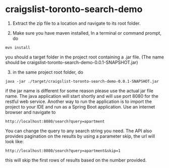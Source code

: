 # craigslist-toronto-search-demo

1) Extract the zip file to a location and navigate to its root folder.

2) Make sure you have maven installed, In a terminal or command prompt, do
```
mvn install
```
you should a target folder in the project root containing a .jar file. (The name should be craigslist-toronto-search-demo-0.0.1-SNAPSHOT.jar)

3) in the same project root folder, do
```
java -jar ./target/craigslist-toronto-search-demo-0.0.1-SNAPSHOT.jar
```
if the jar name is different for some reason please use the actual jar file name.
The java application will start shortly and will use port 8080 for the restful web service. Another way to run the application is to import the project to your IDE and run as a Spring Boot application.
Use an internet browser and navigate to
```
http://localhost:8080/search?query=apartment
```
You can change the query to any search string you need.
The API also provides pagination on the results by using a parameter skip, the url will look like:
```
http://localhost:8080/search?query=apartment&skip=1 
```
this will skip the first rows of results based on the number provided.
